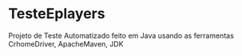 # TesteEplayers
Projeto de Teste Automatizado feito em Java usando as ferramentas CrhomeDriver, ApacheMaven, JDK
